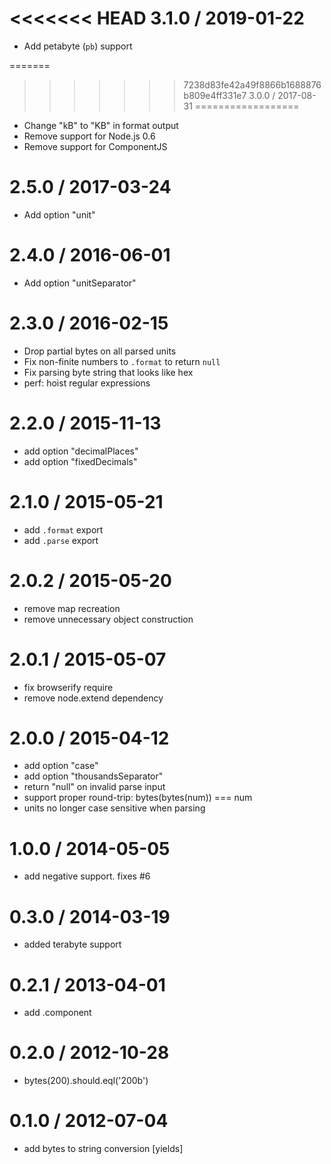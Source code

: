 <<<<<<< HEAD
3.1.0 / 2019-01-22
==================

  * Add petabyte (`pb`) support

=======
>>>>>>> 7238d83fe42a49f8866b1688876b809e4ff331e7
3.0.0 / 2017-08-31
==================

  * Change "kB" to "KB" in format output
  * Remove support for Node.js 0.6
  * Remove support for ComponentJS

2.5.0 / 2017-03-24
==================

  * Add option "unit"

2.4.0 / 2016-06-01
==================

  * Add option "unitSeparator"

2.3.0 / 2016-02-15
==================

  * Drop partial bytes on all parsed units
  * Fix non-finite numbers to `.format` to return `null`
  * Fix parsing byte string that looks like hex
  * perf: hoist regular expressions

2.2.0 / 2015-11-13
==================

  * add option "decimalPlaces"
  * add option "fixedDecimals"

2.1.0 / 2015-05-21
==================

  * add `.format` export
  * add `.parse` export

2.0.2 / 2015-05-20
==================

  * remove map recreation
  * remove unnecessary object construction

2.0.1 / 2015-05-07
==================

  * fix browserify require
  * remove node.extend dependency

2.0.0 / 2015-04-12
==================

  * add option "case"
  * add option "thousandsSeparator"
  * return "null" on invalid parse input
  * support proper round-trip: bytes(bytes(num)) === num
  * units no longer case sensitive when parsing

1.0.0 / 2014-05-05
==================

 * add negative support. fixes #6

0.3.0 / 2014-03-19
==================

 * added terabyte support

0.2.1 / 2013-04-01
==================

  * add .component

0.2.0 / 2012-10-28
==================

  * bytes(200).should.eql('200b')

0.1.0 / 2012-07-04
==================

  * add bytes to string conversion [yields]
